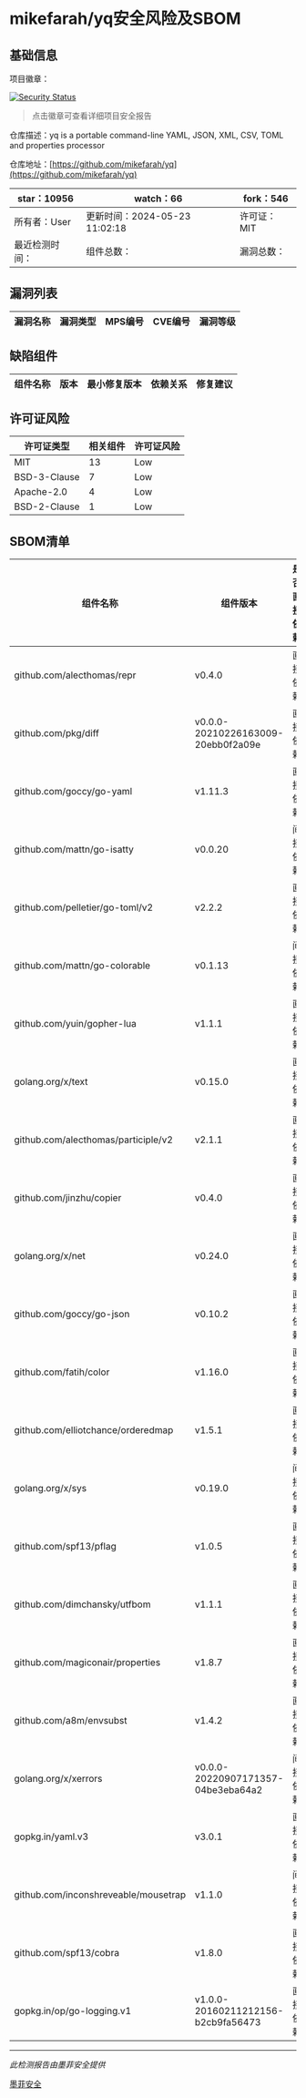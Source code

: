 # mikefarah/yq安全风险及SBOM

## 基础信息

项目徽章：

[![Security Status](https://www.murphysec.com/platform3/v31/badge/1794072002487595008.svg)](https://www.murphysec.com/console/report/1753493081437798400/1794072002487595008)

> 点击徽章可查看详细项目安全报告

仓库描述：yq is a portable command-line YAML, JSON, XML, CSV, TOML  and properties processor

仓库地址：[https://github.com/mikefarah/yq](https://github.com/mikefarah/yq)

| star：10956 | watch：66 | fork：546 |
| ----------- | -------------- | ------------ |
| 所有者：User | 更新时间：2024-05-23 11:02:18 | 许可证：MIT |
| 最近检测时间： | 组件总数： | 漏洞总数： |




## 漏洞列表

| 漏洞名称 | 漏洞类型 | MPS编号 | CVE编号 | 漏洞等级 |
| ------- | ------ | ------- | ------ | ----- |





## 缺陷组件

| 组件名称 | 版本 | 最小修复版本 | 依赖关系 | 修复建议 |
| -------- | ---- | ------------ | -------- | -------- |





## 许可证风险

| 许可证类型 | 相关组件 | 许可证风险 |
| ---------- | -------- | ---------- |
|MIT|13|Low|
|BSD-3-Clause|7|Low|
|Apache-2.0|4|Low|
|BSD-2-Clause|1|Low|




## SBOM清单

| 组件名称 | 组件版本 | 是否直接依赖 | 仓库 |
| -------- | -------- | ------------ | ---- |
|github.com/alecthomas/repr|v0.4.0|直接依赖|go|
|github.com/pkg/diff|v0.0.0-20210226163009-20ebb0f2a09e|直接依赖|go|
|github.com/goccy/go-yaml|v1.11.3|直接依赖|go|
|github.com/mattn/go-isatty|v0.0.20|间接依赖|go|
|github.com/pelletier/go-toml/v2|v2.2.2|直接依赖|go|
|github.com/mattn/go-colorable|v0.1.13|间接依赖|go|
|github.com/yuin/gopher-lua|v1.1.1|直接依赖|go|
|golang.org/x/text|v0.15.0|直接依赖|go|
|github.com/alecthomas/participle/v2|v2.1.1|直接依赖|go|
|github.com/jinzhu/copier|v0.4.0|直接依赖|go|
|golang.org/x/net|v0.24.0|直接依赖|go|
|github.com/goccy/go-json|v0.10.2|直接依赖|go|
|github.com/fatih/color|v1.16.0|直接依赖|go|
|github.com/elliotchance/orderedmap|v1.5.1|直接依赖|go|
|golang.org/x/sys|v0.19.0|间接依赖|go|
|github.com/spf13/pflag|v1.0.5|直接依赖|go|
|github.com/dimchansky/utfbom|v1.1.1|直接依赖|go|
|github.com/magiconair/properties|v1.8.7|直接依赖|go|
|github.com/a8m/envsubst|v1.4.2|直接依赖|go|
|golang.org/x/xerrors|v0.0.0-20220907171357-04be3eba64a2|间接依赖|go|
|gopkg.in/yaml.v3|v3.0.1|直接依赖|go|
|github.com/inconshreveable/mousetrap|v1.1.0|间接依赖|go|
|github.com/spf13/cobra|v1.8.0|直接依赖|go|
|gopkg.in/op/go-logging.v1|v1.0.0-20160211212156-b2cb9fa56473|直接依赖|go|


------

*此检测报告由墨菲安全提供*

[墨菲安全](www.murphysec.com)